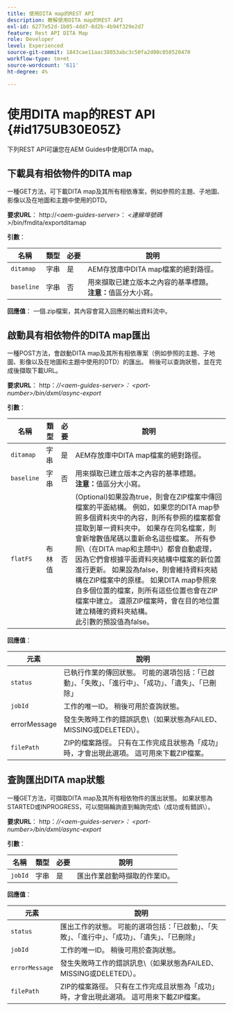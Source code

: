 ```yaml
---
title: 使用DITA map的REST API
description: 瞭解使用DITA map的REST API
exl-id: 6277e52d-1b05-4dd7-8d2b-4b94f329e2d7
feature: Rest API DITA Map
role: Developer
level: Experienced
source-git-commit: 1843cae11aac38053abc3c50fa2d00c050520470
workflow-type: tm+mt
source-wordcount: '611'
ht-degree: 4%

---
```


# 使用DITA map的REST API {#id175UB30E05Z}

下列REST API可讓您在AEM Guides中使用DITA map。

## 下載具有相依物件的DITA map

一種GET方法，可下載DITA map及其所有相依專案，例如參照的主題、子地圖、影像以及在地圖和主題中使用的DTD。

**要求URL**：
http://*&lt;aem-guides-server\>*： *&lt;連線埠號碼\>*/bin/fmdita/exportditamap

**引數**：

| 名稱 | 類型 | 必要 | 說明 |
|----|----|--------|-----------|
| `ditamap` | 字串 | 是 | AEM存放庫中DITA map檔案的絕對路徑。 |
| `baseline` | 字串 | 否 | 用來擷取已建立版本之內容的基準標題。<br> **注意：**&#x200B;值區分大小寫。 |

**回應值**：
一個.zip檔案，其內容會寫入回應的輸出資料流中。

## 啟動具有相依物件的DITA map匯出

一種POST方法，會啟動DITA map及其所有相依專案（例如參照的主題、子地圖、影像以及在地圖和主題中使用的DTD）的匯出。 稍後可以查詢狀態，並在完成後擷取下載URL。

**要求URL**：
http：*//&lt;aem-guides-server\>： &lt;port-number\>/bin/dxml/async-export*

**引數**：

| 名稱 | 類型 | 必要 | 說明 |
|----|----|--------|-----------|
| `ditamap` | 字串 | 是 | AEM存放庫中DITA map檔案的絕對路徑。 |
| `baseline` | 字串 | 否 | 用來擷取已建立版本之內容的基準標題。<br> **注意：**&#x200B;值區分大小寫。 |
| `flatFS` | 布林值 | 否 | \(Optional\)如果設為true，則會在ZIP檔案中傳回檔案的平面結構。 例如，如果您的DITA map參照多個資料夾中的內容，則所有參照的檔案都會提取到單一資料夾中。 如果存在同名檔案，則會新增數值尾碼以重新命名這些檔案。 所有參照\（在DITA map和主題中\）都會自動處理，因為它們會根據平面資料夾結構中檔案的新位置進行更新。 如果設為false，則會維持資料夾結構在ZIP檔案中的原樣。 如果DITA map參照來自多個位置的檔案，則所有這些位置也會在ZIP檔案中建立。 還原ZIP檔案時，會在目的地位置建立精確的資料夾結構。 <br>此引數的預設值為false。 |

**回應值**：

| 元素 | 說明 |
|-------|-----------|
| `status` | 已執行作業的傳回狀態。 可能的選項包括：「已啟動」、「失敗」、「進行中」、「成功」、「遺失」、「已刪除」 |
| `jobId` | 工作的唯一ID。 稍後可用於查詢狀態。 |
| errorMessage | 發生失敗時工作的錯誤訊息\（如果狀態為FAILED、MISSING或DELETED\）。 |
| `filePath` | ZIP的檔案路徑。 只有在工作完成且狀態為「成功」時，才會出現此選項。 這可用來下載ZIP檔案。 |

## 查詢匯出DITA map狀態

一種GET方法，可擷取DITA map及其所有相依物件的匯出狀態。 如果狀態為STARTED或INPROGRESS，可以間隔輪詢直到輪詢完成\（成功或有錯誤\）。

**要求URL**：
http：*//&lt;aem-guides-server\>： &lt;port-number\>/bin/dxml/async-export*

**引數**：

| 名稱 | 類型 | 必要 | 說明 |
|----|----|--------|-----------|
| `jobId` | 字串 | 是 | 匯出作業啟動時擷取的作業ID。 |

**回應值**：

| 元素 | 說明 |
|-------|-----------|
| `status` | 匯出工作的狀態。 可能的選項包括：「已啟動」、「失敗」、「進行中」、「成功」、「遺失」、「已刪除」 |
| `jobId` | 工作的唯一ID。 稍後可用於查詢狀態。 |
| `errorMessage` | 發生失敗時工作的錯誤訊息\（如果狀態為FAILED、MISSING或DELETED\）。 |
| `filePath` | ZIP的檔案路徑。 只有在工作完成且狀態為「成功」時，才會出現此選項。 這可用來下載ZIP檔案。 |
